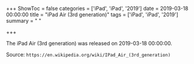 +++
ShowToc = false
categories = ['iPad', 'iPad', '2019']
date = 2019-03-18 00:00:00
title = "iPad Air (3rd generation)"
tags = ['iPad', 'iPad', '2019']
summary = " "

+++

The iPad Air (3rd generation) was released on 2019-03-18 00:00:00.

Source: `https://en.wikipedia.org/wiki/IPad_Air_(3rd_generation)`


